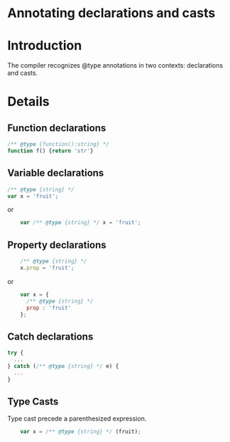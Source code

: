 # Annotating declarations and casts

# Introduction

The compiler recognizes @type annotations in two contexts: declarations and casts.


# Details

## Function declarations

```javascript
/** @type {function():string} */
function f() {return 'str'}
```


## Variable declarations

```javascript
/** @type {string} */
var x = 'fruit';
```

or 

```javascript
    var /** @type {string} */ x = 'fruit';
```

## Property declarations
```javascript
    /** @type {string} */
    x.prop = 'fruit';
```
or

```javascript
    var x = {
      /** @type {string} */
      prop : 'fruit'
    };
```

## Catch declarations

```javascript
try { 
  ... 
} catch (/** @type {string} */ e) {
  ...
}
```


## Type Casts

Type cast precede a parenthesized expression.

```javascript
    var x = /** @type {string} */ (fruit);
```
